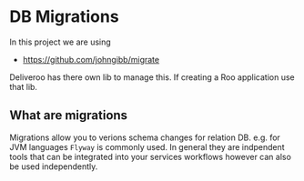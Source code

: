 # DB Migrations

In this project we are using

- https://github.com/johngibb/migrate

Deliveroo has there own lib to manage this. If creating a Roo application use that lib.

## What are migrations

Migrations allow you to verions schema changes for relation DB. e.g. for JVM languages `Flyway` is commonly used. In general they are indpendent tools that can be integrated into your services workflows however can also be used independently.
